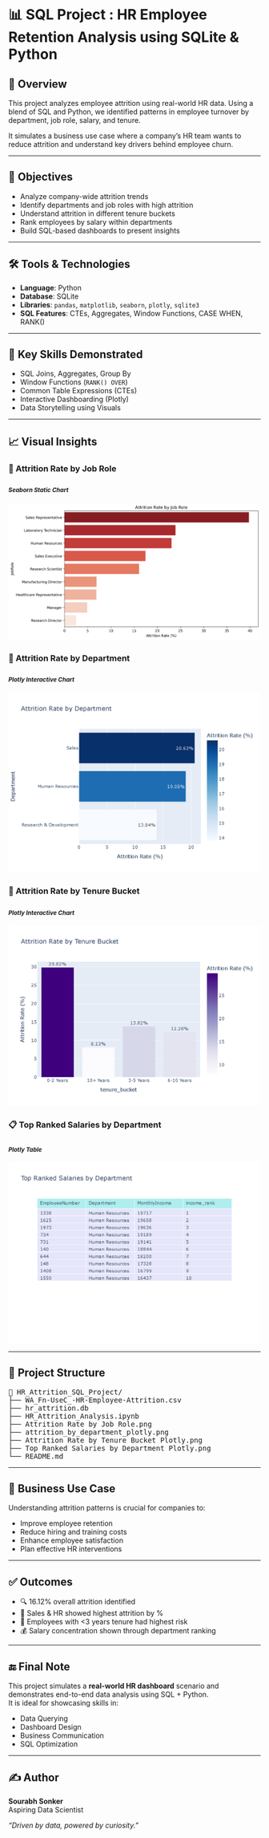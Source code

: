 # 📊 SQL Project : HR Employee Retention Analysis using SQLite & Python

## 📌 Overview

This project analyzes employee attrition using real-world HR data. Using a blend of SQL and Python, we identified patterns in employee turnover by department, job role, salary, and tenure.

It simulates a business use case where a company’s HR team wants to reduce attrition and understand key drivers behind employee churn.

---

## 🎯 Objectives

- Analyze company-wide attrition trends
- Identify departments and job roles with high attrition
- Understand attrition in different tenure buckets
- Rank employees by salary within departments
- Build SQL-based dashboards to present insights

---

## 🛠️ Tools & Technologies

- **Language**: Python  
- **Database**: SQLite  
- **Libraries**: `pandas`, `matplotlib`, `seaborn`, `plotly`, `sqlite3`  
- **SQL Features**: CTEs, Aggregates, Window Functions, CASE WHEN, RANK()

---

## 🧠 Key Skills Demonstrated

- SQL Joins, Aggregates, Group By  
- Window Functions (`RANK() OVER`)  
- Common Table Expressions (CTEs)  
- Interactive Dashboarding (Plotly)  
- Data Storytelling using Visuals  

---

## 📈 Visual Insights

### 🔷 Attrition Rate by Job Role  
#### <sub><i>Seaborn Static Chart</i></sub>  
![Attrition Rate by Job Role](https://github.com/Sourabh1710/HR-Employee-Retention-Analysis/blob/main/Attrition%20Rate%20by%20Job%20Role.png)

### 🔷 Attrition Rate by Department  
#### <sub><i>Plotly Interactive Chart</i></sub>  
![Attrition Rate by Department](https://github.com/Sourabh1710/HR-Employee-Retention-Analysis/blob/main/attrition_by_department_plotly.png)

### 🔷 Attrition Rate by Tenure Bucket  
#### <sub><i>Plotly Interactive Chart</i></sub>  
![Attrition Rate by Tenure Bucket](https://github.com/Sourabh1710/HR-Employee-Retention-Analysis/blob/main/Attrition%20Rate%20by%20Tenure%20Bucket%20Plotly.png)

### 📋 Top Ranked Salaries by Department  
#### <sub><i>Plotly Table</i></sub>  
![Top Ranked Salaries](https://github.com/Sourabh1710/HR-Employee-Retention-Analysis/blob/main/Top%20Ranked%20Salaries%20by%20Department%20Plotly.png)

---

## 📂 Project Structure

<pre>
📁 HR_Attrition_SQL_Project/
├── WA_Fn-UseC_-HR-Employee-Attrition.csv
├── hr_attrition.db
├── HR_Attrition_Analysis.ipynb
├── Attrition Rate by Job Role.png
├── attrition_by_department_plotly.png
├── Attrition Rate by Tenure Bucket Plotly.png
├── Top Ranked Salaries by Department Plotly.png
└── README.md
</pre>

---


## 📌 Business Use Case

Understanding attrition patterns is crucial for companies to:
- Improve employee retention  
- Reduce hiring and training costs  
- Enhance employee satisfaction  
- Plan effective HR interventions  

---

## ✅ Outcomes

- 🔍 16.12% overall attrition identified  
- 🎯 Sales & HR showed highest attrition by %  
- 👥 Employees with <3 years tenure had highest risk  
- 💰 Salary concentration shown through department ranking  

---

## 🔚 Final Note

This project simulates a **real-world HR dashboard** scenario and demonstrates end-to-end data analysis using SQL + Python.  
It is ideal for showcasing skills in:
- Data Querying  
- Dashboard Design  
- Business Communication  
- SQL Optimization  

---

## ✍️ Author

**Sourabh Sonker**  
Aspiring Data Scientist

_“Driven by data, powered by curiosity.”_
